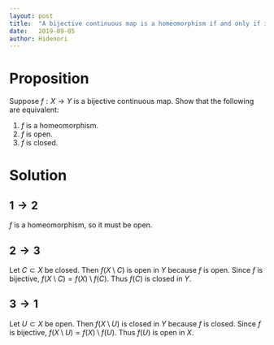 ```yaml
---
layout: post
title:  "A bijective continuous map is a homeomorphism if and only if it is open or closed"
date:   2019-09-05
author: Hidenori
---
```


# Proposition
Suppose $f: X \rightarrow Y$ is a bijective continuous map.
Show that the following are equivalent:

1. $f$ is a homeomorphism.
1. $f$ is open.
1. $f$ is closed.

# Solution

## $1 \rightarrow 2$

$f$ is a homeomorphism, so it must be open.

## $2 \rightarrow 3$
Let $C \subset X$ be closed.
Then $f(X \setminus C)$ is open in $Y$ because $f$ is open.
Since $f$ is bijective, $f(X \setminus C) = f(X) \setminus f(C)$.
Thus $f(C)$ is closed in $Y$.

## $3 \rightarrow 1$
Let $U \subset X$ be open.
Then $f(X \setminus U)$ is closed in $Y$ because $f$ is closed.
Since $f$ is bijective, $f(X \setminus U) = f(X) \setminus f(U)$.
Thus $f(U)$ is open in $X$.
